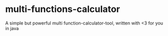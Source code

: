 # multi-functions-calculator
A simple but powerful multi function-calculator-tool, written with &lt;3 for you in java

